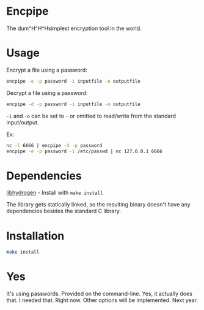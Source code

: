 Encpipe
=======

The dum^H^H^Hsimplest encryption tool in the world.

# Usage

Encrypt a file using a password:

```sh
encpipe -e -p password -i inputfile -o outputfile
```

Decrypt a file using a password:

```sh
encpipe -d -p password -i inputfile -o outputfile
```

`-i` and `-o` can be set to `-` or omitted to read/write from the
standard input/output.

Ex:

```sh
nc -l 6666 | encpipe -d -p password
encpipe -e -p password -i /etc/passwd | nc 127.0.0.1 6666
```

# Dependencies

[libhydrogen](https://github.com/jedisct1/libhydrogen) - Install with
`make install`

The library gets statically linked, so the resulting binary doesn't
have any dependencies besides the standard C library.

# Installation

```sh
make install
```

# Yes

It's using passwords. Provided on the command-line. Yes, it actually
does that. I needed that. Right now. Other options will be
implemented. Next year.
